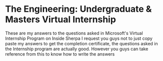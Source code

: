 # The Engineering: Undergraduate & Masters Virtual Internship
These are my answers to the questions asked in Microsoft's Virtual Internship Program on Inside Sherpa
I request you guys not to just copy paste my answers to get the completion certificate, the questions asked in the Internship program are actually good. However you guys can take reference from this to know how to write the answers
